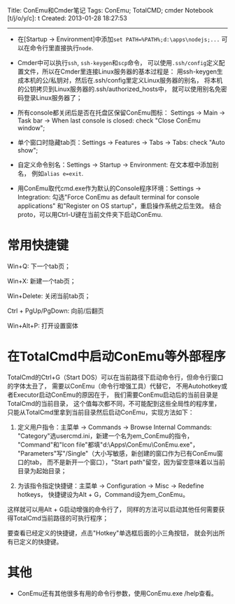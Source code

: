 Title: ConEmu和Cmder笔记
Tags: ConEmu; TotalCMD; cmder
Notebook [t/j/o/y/c]: t
Created: 2013-01-28 18:27:53

------

* 在[Startup -> Environment]中添加`set PATH=%PATH%;d:\apps\nodejs;...`
  可以在命令行里直接执行`node`.

* Cmder中可以执行`ssh`, `ssh-keygen`和`scp`命令，
  可以使用`.ssh/config`定义配置文件，所以在Cmder里连接Linux服务器的基本过程是：
  用ssh-keygen生成本机的公/私钥对，然后在.ssh/config里定义Linux服务器的别名，
  将本机的公钥拷贝到Linux服务器的.ssh/authorized_hosts中，
  就可以使用别名免密码登录Linux服务器了；

* 所有console都关闭后是否在托盘区保留ConEmu图标：
  Settings -> Main -> Task bar -> When last console is closed:
  check "Close ConEmu window";

* 单个窗口时隐藏tab页：Settings -> Features -> Tabs -> Tabs: check "Auto show";

* 自定义命令别名：Settings -> Startup -> Environment: 在文本框中添加别名，
  例如`alias e=exit`.

* 用ConEmu取代cmd.exe作为默认的Console程序环境：Settings -> Integration: 
  勾选"Force ConEmu as default terminal for console applications"
  和"Register on OS startup"，重启操作系统之后生效。
  结合proto，可以用Ctrl-U键在当前文件夹下启动ConEmu.

# 常用快捷键

Win+Q: 下一个tab页；

Win+X: 新建一个tab页；

Win+Delete: 关闭当前tab页；

Ctrl + PgUp/PgDown: 向前/后翻页

Win+Alt+P: 打开设置窗体

# 在TotalCmd中启动ConEmu等外部程序

TotalCmd的Ctrl+G（Start DOS）可以在当前路径下启动命令行，但命令行窗口的字体太丑了，
需要以ConEmu（命令行增强工具）代替它，
不用Autohotkey或者Executor启动ConEmu的原因在于，
我们需要ConEmu启动后的当前目录是TotalCmd的当前目录，
这个值每次都不同，不可能配到这些全局性的程序里，
只能从TotalCmd里拿到当前目录然后启动ConEmu，实现方法如下：

1. 定义用户指令：主菜单 -> Commands -> Browse Internal Commands:
   "Category"选usercmd.ini，新建一个名为em_ConEmu的指令，
   "Command"和"Icon file"都填"d:\Apps\ConEmu\ConEmu.exe"，
   "Parameters"写"/Single"（大小写敏感，新创建的窗口作为已有ConEmu窗口的tab，
   而不是新开一个窗口），"Start path"留空，因为留空意味着以当前目录为起始目录；

1. 为该指令指定快捷键：主菜单 -> Configuration -> Misc -> Redefine hotkeys，
   快捷键设为Alt + G，Command设为em_ConEmu。

这样就可以用Alt + G启动增强的命令行了，
同样的方法可以启动其他任何需要获得TotalCmd当前路径的可执行程序；

要查看已经定义的快捷键，点击"Hotkey"单选框后面的小三角按钮，
就会列出所有已定义的快捷键。

# 其他


* ConEmu还有其他很多有用的命令行参数，使用ConEmu.exe /help查看。
